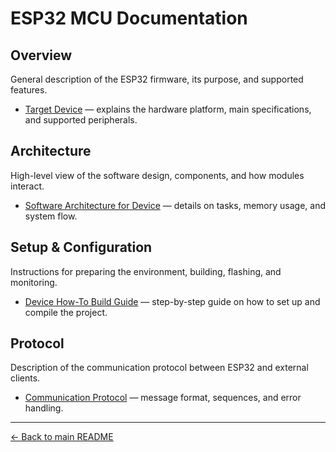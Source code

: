 # ESP32 MCU Documentation

## Overview  
General description of the ESP32 firmware, its purpose, and supported features.  
- [Target Device](device/target.md) — explains the hardware platform, main specifications, and supported peripherals.  

## Architecture  
High-level view of the software design, components, and how modules interact.  
- [Software Architecture for Device](device/architecture.md) — details on tasks, memory usage, and system flow.  

## Setup & Configuration  
Instructions for preparing the environment, building, flashing, and monitoring.  
- [Device How-To Build Guide](device/howto.md) — step-by-step guide on how to set up and compile the project.  

## Protocol  
Description of the communication protocol between ESP32 and external clients.  
- [Communication Protocol](general/protocol.md) — message format, sequences, and error handling.  

---

[← Back to main README](../README.md)
